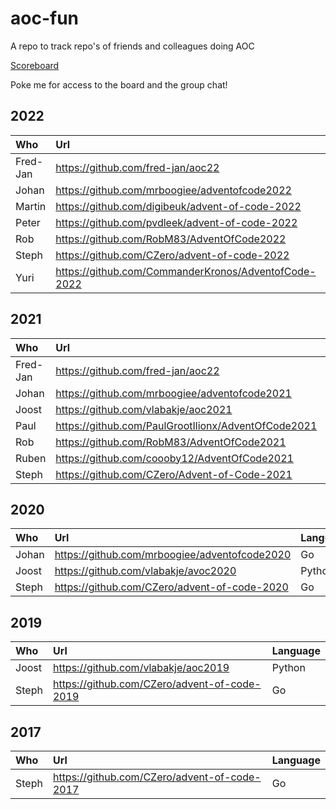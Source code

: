 # aoc-fun

A repo to track repo's of friends and colleagues doing AOC

[Scoreboard](https://adventofcode.com/2022/leaderboard/private/view/792151?order=stars)

Poke me for access to the board and the group chat!

## 2022

| Who      | Url                                                  | Language      |
|:---------|:-----------------------------------------------------|:--------------|
| Fred-Jan | https://github.com/fred-jan/aoc22                    | PHP / Haskell |
| Johan    | https://github.com/mrboogiee/adventofcode2022        | Go            |
| Martin   | https://github.com/digibeuk/advent-of-code-2022      | PHP           |
| Peter    | https://github.com/pvdleek/advent-of-code-2022       | PHP           |
| Rob      | https://github.com/RobM83/AdventOfCode2022           | Go            |
| Steph    | https://github.com/CZero/advent-of-code-2022         | Go            |
| Yuri     | https://github.com/CommanderKronos/AdventofCode-2022 | Rust          |

## 2021

| Who      | Url                                                 | Language      |
|:---------|:----------------------------------------------------|:--------------|
| Fred-Jan | https://github.com/fred-jan/aoc22                   | PHP / Haskell |
| Johan    | https://github.com/mrboogiee/adventofcode2021       | Go            |
| Joost    | https://github.com/vlabakje/aoc2021                 | Python        |
| Paul     | https://github.com/PaulGrootIlionx/AdventOfCode2021 | SQL           |
| Rob      | https://github.com/RobM83/AdventOfCode2021          | Go            |
| Ruben    | https://github.com/coooby12/AdventOfCode2021        | Python        |
| Steph    | https://github.com/CZero/Advent-of-Code-2021        | Go            |

## 2020

| Who   | Url                                           | Language |
|:------|:----------------------------------------------|:---------|
| Johan | https://github.com/mrboogiee/adventofcode2020 | Go       |
| Joost | https://github.com/vlabakje/avoc2020          | Python   |
| Steph | https://github.com/CZero/advent-of-code-2020  | Go       |

## 2019

| Who   | Url                                          | Language |
|:------|:---------------------------------------------|:---------|
| Joost | https://github.com/vlabakje/aoc2019          | Python   |
| Steph | https://github.com/CZero/advent-of-code-2019 | Go       |

## 2017

| Who   | Url                                          | Language |
|:------|:---------------------------------------------|:---------|
| Steph | https://github.com/CZero/advent-of-code-2017 | Go       |
